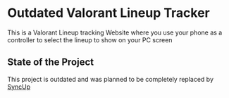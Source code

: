 # Outdated Valorant Lineup Tracker
This is a Valorant Lineup tracking Website where you use your phone as a controller to select the lineup to show on your PC screen

## State of the Project
This project is outdated and was planned to be completely replaced by [SyncUp](https://github.com/janne6565/SyncUp)
